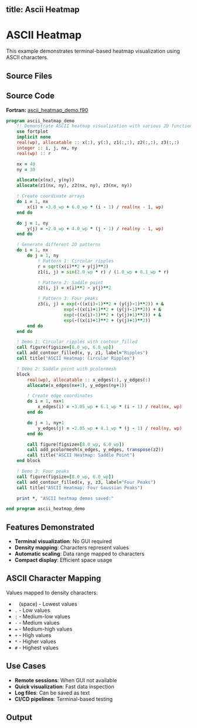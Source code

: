 title: Ascii Heatmap
---

# ASCII Heatmap

This example demonstrates terminal-based heatmap visualization using ASCII characters.

## Source Files

## Source Code

**Fortran:** [ascii_heatmap_demo.f90](https://github.com/lazy-fortran/fortplot/blob/main/example/fortran/ascii_heatmap/ascii_heatmap_demo.f90)

```fortran
program ascii_heatmap_demo
    !! Demonstrate ASCII heatmap visualization with various 2D functions
    use fortplot
    implicit none
    real(wp), allocatable :: x(:), y(:), z1(:,:), z2(:,:), z3(:,:)
    integer :: i, j, nx, ny
    real(wp) :: r

    nx = 40
    ny = 30

    allocate(x(nx), y(ny))
    allocate(z1(nx, ny), z2(nx, ny), z3(nx, ny))

    ! Create coordinate arrays
    do i = 1, nx
        x(i) = -3.0_wp + 6.0_wp * (i - 1) / real(nx - 1, wp)
    end do

    do j = 1, ny
        y(j) = -2.0_wp + 4.0_wp * (j - 1) / real(ny - 1, wp)
    end do

    ! Generate different 2D patterns
    do i = 1, nx
        do j = 1, ny
            ! Pattern 1: Circular ripples
            r = sqrt(x(i)**2 + y(j)**2)
            z1(i, j) = sin(2.0_wp * r) / (1.0_wp + 0.1_wp * r)

            ! Pattern 2: Saddle point
            z2(i, j) = x(i)**2 - y(j)**2

            ! Pattern 3: Four peaks
            z3(i, j) = exp(-((x(i)-1)**2 + (y(j)-1)**2)) + &
                      exp(-((x(i)+1)**2 + (y(j)-1)**2)) + &
                      exp(-((x(i)-1)**2 + (y(j)+1)**2)) + &
                      exp(-((x(i)+1)**2 + (y(j)+1)**2))
        end do
    end do

    ! Demo 1: Circular ripples with contour_filled
    call figure(figsize=[8.0_wp, 6.0_wp])
    call add_contour_filled(x, y, z1, label="Ripples")
    call title("ASCII Heatmap: Circular Ripples")

    ! Demo 2: Saddle point with pcolormesh
    block
        real(wp), allocatable :: x_edges(:), y_edges(:)
        allocate(x_edges(nx+1), y_edges(ny+1))

        ! Create edge coordinates
        do i = 1, nx+1
            x_edges(i) = -3.05_wp + 6.1_wp * (i - 1) / real(nx, wp)
        end do

        do j = 1, ny+1
            y_edges(j) = -2.05_wp + 4.1_wp * (j - 1) / real(ny, wp)
        end do

        call figure(figsize=[8.0_wp, 6.0_wp])
        call add_pcolormesh(x_edges, y_edges, transpose(z2))
        call title("ASCII Heatmap: Saddle Point")
    end block

    ! Demo 3: Four peaks
    call figure(figsize=[8.0_wp, 6.0_wp])
    call add_contour_filled(x, y, z3, label="Four Peaks")
    call title("ASCII Heatmap: Four Gaussian Peaks")

    print *, "ASCII heatmap demos saved:"

end program ascii_heatmap_demo
```

## Features Demonstrated

- **Terminal visualization**: No GUI required
- **Density mapping**: Characters represent values
- **Automatic scaling**: Data range mapped to characters
- **Compact display**: Efficient space usage

## ASCII Character Mapping

Values mapped to density characters:
- ` ` (space) - Lowest values
- `.` - Low values
- `:` - Medium-low values
- `-` - Medium values
- `=` - Medium-high values
- `+` - High values
- `*` - Higher values
- `#` - Highest values

## Use Cases

- **Remote sessions**: When GUI not available
- **Quick visualization**: Fast data inspection
- **Log files**: Can be saved as text
- **CI/CD pipelines**: Terminal-based testing

## Output

